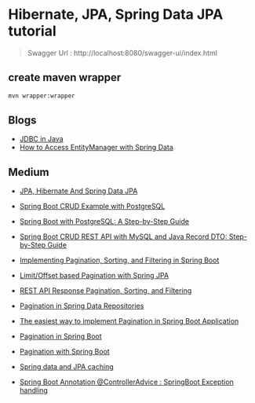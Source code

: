 # Hibernate, JPA, Spring Data JPA tutorial

> Swagger Url : http://localhost:8080/swagger-ui/index.html

## create maven wrapper

```bash
mvn wrapper:wrapper 
```

## Blogs

- [JDBC in Java](https://www.tpointtech.com/jdbc-tutorial)
- [How to Access EntityManager with Spring Data](https://www.baeldung.com/spring-data-entitymanager)

## Medium

- [JPA, Hibernate And Spring Data JPA](https://medium.com/@burakkocakeu/jpa-hibernate-and-spring-data-jpa-efa71feb82ac)
- [Spring Boot CRUD Example with PostgreSQL](https://rameshfadatare.medium.com/spring-boot-crud-example-with-postgresql-926c87f0129a)
- [Spring Boot with PostgreSQL: A Step-by-Step Guide](https://talesofdancingcurls.medium.com/spring-boot-with-postgresql-a-step-by-step-guide-c451848f0184)
- [Spring Boot CRUD REST API with MySQL and Java Record DTO: Step-by-Step Guide](https://rameshfadatare.medium.com/spring-boot-crud-rest-api-with-mysql-and-java-record-dto-step-by-step-guide-4096b9bd5cfe)

- [Implementing Pagination, Sorting, and Filtering in Spring Boot](https://medium.com/@atharvaja.10/implementing-pagination-sorting-and-filtering-in-spring-boot-42615dbd74a7)
- [Limit/Offset based Pagination with Spring JPA](https://medium.com/@adarsh2801/limit-offset-based-pagination-with-spring-jpa-76982abbadc1)
- [REST API Response Pagination, Sorting, and Filtering](https://rameshfadatare.medium.com/rest-api-response-pagination-sorting-and-filtering-bc3a3cc02d34)
- [Pagination in Spring Data Repositories](https://medium.com/@swapnildalimbkar01/pagination-in-spring-data-repositories-23da6d3a22ad)
- [The easiest way to implement Pagination in Spring Boot Application](https://elhjuojye.medium.com/the-easiest-way-to-implement-pagination-in-spring-boot-application-6d65fe6008bf)
- [Pagination in Spring Boot](https://medium.com/@barisalgun/spring-boot-pagination-524083e699fc)
- [Pagination with Spring Boot](https://medium.com/@dulanjayasandaruwan1998/pagination-with-spring-boot-566448c12c95)

- [Spring data and JPA caching](https://medium.com/@qingedaig/spring-data-and-jpa-caching-74d149513be1)

- [Spring Boot Annotation @ControllerAdvice : SpringBoot Exception handling](https://medium.com/javarevisited/spring-boot-annotation-controlleradvice-global-exception-handler-a7d138c8d726)
